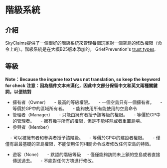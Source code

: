 ﻿# 階級系統
<!--
    在GP裡面終於有階級管理了，你們這些屁民。屈服吧！
                           --來自被無數次熊掉空島的狂躁的subtank
-->
## 介紹
SkyClaims提供了一個很好的階級系統來管理每個玩家對一個空島的修改權限（命令上的）。階級系統是在大概B25版本添加的。
GriefPrevention's [trust types](https://github.com/MinecraftPortCentral/GriefPrevention/wiki/Trust-System).

## 等級
**Note：Because the ingame text was not translation, so keep the keyword for check**
**注意：因為插件文本未漢化，因此中文部分保留中文和英文兩種關鍵詞，以便核對**
- 擁有者（Owner）
    - 最高的等級權限。
    - 一個空島只有一個擁有者。
    - 等價於GP中的區域所有者。
    - 能夠使用所有能使用的空島命令
- 管理者（Manager）
    - 只能由擁有者授予該等級的權限。
    - 等價於GP中的管理者。
    - 擁有幾乎所有的權限，但是不能移除或者重置島嶼。
- 參與者（Member）
<!--
苦力？希望不是苦力怕. ←_← 第一次玩梗玩的這麼一致。
coolie?hopely not a creeper. ←_← it is first time for playing joke so same.
-->
    - 可以被擁有者和參與者授予該階級。
    - 等價於GP中的建設者權限。
    - 僅僅有最最基礎的空島權限，不能使用任何相關命令或者修改任何空島的特徵。
- 遊客（None）
    - 默認的階級等級
    - 僅僅能夠訪問未上鎖的空島或者直接傳送過去。
    - 不能對任何方塊進行修改。
